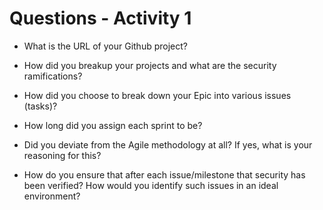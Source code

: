 # Questions - Activity 1

- What is the URL of your Github project?
- How did you breakup your projects and what are the security ramifications?

- How did you choose to break down your Epic into various issues (tasks)?

- How long did you assign each sprint to be?

- Did you deviate from the Agile methodology at all? If yes, what is your reasoning for this?

- How do you ensure that after each issue/milestone that security has been verified? How would you identify such issues in an ideal environment?
